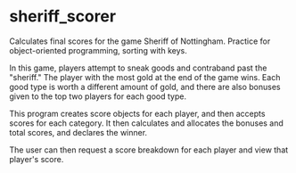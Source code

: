 # sheriff_scorer
Calculates final scores for the game Sheriff of Nottingham. Practice for object-oriented programming, sorting with keys.

In this game, players attempt to sneak goods and contraband past the "sheriff." The player with the most
gold at the end of the game wins. Each good type is worth a different amount of gold, and there are also bonuses given to the
top two players for each good type.

This program creates score objects for each player, and then accepts scores for each category. It then calculates and allocates
the bonuses and total scores, and declares the winner.

The user can then request a score breakdown for each player and view that player's score.
